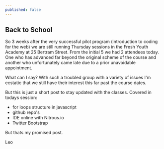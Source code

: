 ```yaml
---
published: false
---
```


## Back to School

So 3 weeks after the very successful pilot program (introduction to coding for the web) we are still running Thursday sessions in the Fresh Youth Academy at 25 Bertram Street. From the initial 5 we had 2 attendees today. One who has advanced far beyond the original scheme of the course and another who unfortunately came late due to a prior unavoidable appointment.

What can I say? With such a troubled group with a variety of issues I'm ecstatic that we still have their interest this far past the course dates.

But this is just a short post to stay updated with the classes. Covered in todays session:
- for loops structure in javascript 
- github repo's
- IDE online with Nitrous.io
- Twitter Bootstrap

But thats my promised post. 

Leo


